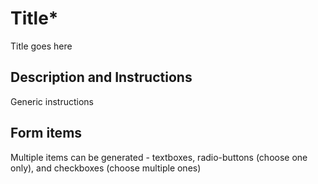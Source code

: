 # Title*
Title goes here
## Description and Instructions
Generic instructions

## Form items
Multiple items can be generated - textboxes, radio-buttons (choose one only), and checkboxes (choose multiple ones)
